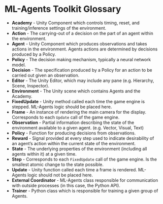 # ML-Agents Toolkit Glossary

* **Academy** - Unity Component which controls timing, reset, and
  training/inference settings of the environment.
* **Action** - The carrying-out of a decision on the part of an agent within the
  environment.
* **Agent** - Unity Component which produces observations and takes actions in
  the environment. Agents actions are determined by decisions produced by a
  Policy.
* **Policy** - The decision making mechanism, typically a neural network model.
* **Decision** - The specification produced by a Policy for an action to be
  carried out given an observation.
* **Editor** - The Unity Editor, which may include any pane (e.g. Hierarchy,
  Scene, Inspector).
* **Environment** - The Unity scene which contains Agents and the Academy.
* **FixedUpdate** - Unity method called each time the game engine is
  stepped. ML-Agents logic should be placed here.
* **Frame** - An instance of rendering the main camera for the display.
  Corresponds to each `Update` call of the game engine.
* **Observation** - Partial information describing the state of the environment
  available to a given agent. (e.g. Vector, Visual, Text)
* **Policy** - Function for producing decisions from observations.
* **Reward** - Signal provided at every step used to indicate desirability of an
  agent’s action within the current state of the environment.
* **State** - The underlying properties of the environment (including all agents
  within it) at a given time.
* **Step** - Corresponds to each `FixedUpdate` call of the game engine. Is the
  smallest atomic change to the state possible.
* **Update** - Unity function called each time a frame is rendered. ML-Agents
  logic should not be placed here.
* **External Coordinator** - ML-Agents class responsible for communication with
  outside processes (in this case, the Python API).
* **Trainer** - Python class which is responsible for training a given
  group of Agents.
